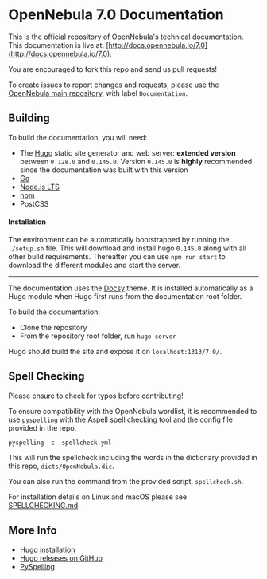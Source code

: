 # OpenNebula 7.0 Documentation

This is the official repository of OpenNebula's technical documentation. This documentation is live at:
[http://docs.opennebula.io/7.0](http://docs.opennebula.io/7.0).

You are encouraged to fork this repo and send us pull requests!

To create issues to report changes and requests, please use the [OpenNebula main repository](https://github.com/OpenNebula/one), with label `Documentation`.

## Building

To build the documentation, you will need:

- The [Hugo](https://gohugo.io/) static site generator and web server: **extended version** between `0.128.0` and `0.145.0`. Version `0.145.0` is **highly** recommended since the documentation was built with this version
- [Go](https://go.dev/doc/install)
- [Node.js LTS](https://github.com/nodesource/distributions/blob/master/README.md#using-debian-as-root-nodejs-current)
- [npm](https://www.npmjs.com/)
- PostCSS

#### Installation

The environment can be automatically bootstrapped by running the `./setup.sh` file. This will download and install hugo `0.145.0` along with all other build requirements.
Thereafter you can use `npm run start` to download the different modules and start the server.

---

The documentation uses the [Docsy](https://www.docsy.dev/) theme. It is installed automatically as a Hugo module when Hugo first runs from the documentation root folder.

To build the documentation:

- Clone the repository
- From the repository root folder, run `hugo server`

Hugo should build the site and expose it on `localhost:1313/7.0/`.

## Spell Checking

Please ensure to check for typos before contributing!

To ensure compatibility with the OpenNebula wordlist, it is recommended to use `pyspelling` with the Aspell spell checking tool and the config file provided in the repo.

```
pyspelling -c .spellcheck.yml
```

This will run the spellcheck including the words in the dictionary provided in this repo, `dicts/OpenNebula.dic`.

You can also run the command from the provided script, `spellcheck.sh`.

For installation details on Linux and macOS please see [SPELLCHECKING.md](/SPELLCHECK.md).

## More Info

- [Hugo installation](https://gohugo.io/installation/)
- [Hugo releases on GitHub](https://github.com/gohugoio/hugo/releases)
- [PySpelling](https://facelessuser.github.io/pyspelling/)
